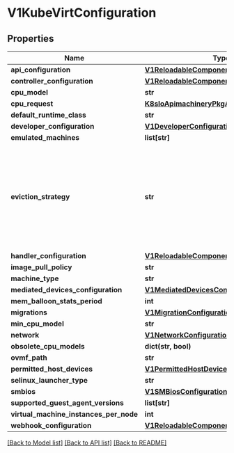 # V1KubeVirtConfiguration

## Properties
Name | Type | Description | Notes
------------ | ------------- | ------------- | -------------
**api_configuration** | [**V1ReloadableComponentConfiguration**](V1ReloadableComponentConfiguration.md) |  | [optional] 
**controller_configuration** | [**V1ReloadableComponentConfiguration**](V1ReloadableComponentConfiguration.md) |  | [optional] 
**cpu_model** | **str** |  | [optional] 
**cpu_request** | [**K8sIoApimachineryPkgApiResourceQuantity**](K8sIoApimachineryPkgApiResourceQuantity.md) |  | [optional] 
**default_runtime_class** | **str** |  | [optional] 
**developer_configuration** | [**V1DeveloperConfiguration**](V1DeveloperConfiguration.md) |  | [optional] 
**emulated_machines** | **list[str]** |  | [optional] 
**eviction_strategy** | **str** | EvictionStrategy defines at the cluster level if the VirtualMachineInstance should be migrated instead of shut-off in case of a node drain. If the VirtualMachineInstance specific field is set it overrides the cluster level one. | [optional] 
**handler_configuration** | [**V1ReloadableComponentConfiguration**](V1ReloadableComponentConfiguration.md) |  | [optional] 
**image_pull_policy** | **str** |  | [optional] 
**machine_type** | **str** |  | [optional] 
**mediated_devices_configuration** | [**V1MediatedDevicesConfiguration**](V1MediatedDevicesConfiguration.md) |  | [optional] 
**mem_balloon_stats_period** | **int** |  | [optional] 
**migrations** | [**V1MigrationConfiguration**](V1MigrationConfiguration.md) |  | [optional] 
**min_cpu_model** | **str** |  | [optional] 
**network** | [**V1NetworkConfiguration**](V1NetworkConfiguration.md) |  | [optional] 
**obsolete_cpu_models** | **dict(str, bool)** |  | [optional] 
**ovmf_path** | **str** |  | [optional] 
**permitted_host_devices** | [**V1PermittedHostDevices**](V1PermittedHostDevices.md) |  | [optional] 
**selinux_launcher_type** | **str** |  | [optional] 
**smbios** | [**V1SMBiosConfiguration**](V1SMBiosConfiguration.md) |  | [optional] 
**supported_guest_agent_versions** | **list[str]** | deprecated | [optional] 
**virtual_machine_instances_per_node** | **int** |  | [optional] 
**webhook_configuration** | [**V1ReloadableComponentConfiguration**](V1ReloadableComponentConfiguration.md) |  | [optional] 

[[Back to Model list]](../README.md#documentation-for-models) [[Back to API list]](../README.md#documentation-for-api-endpoints) [[Back to README]](../README.md)


